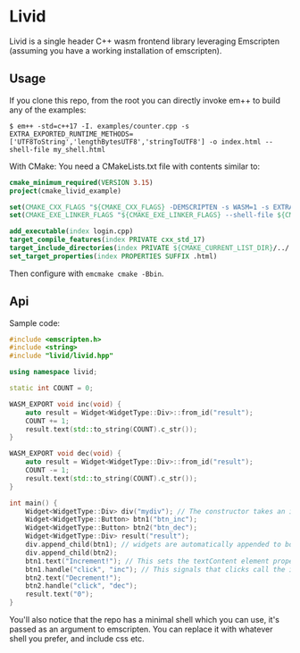 # Livid

Livid is a single header C++ wasm frontend library leveraging Emscripten (assuming you have a working installation of emscripten).

## Usage
If you clone this repo, from the root you can directly invoke em++ to build any of the examples:
```
$ em++ -std=c++17 -I. examples/counter.cpp -s EXTRA_EXPORTED_RUNTIME_METHODS=['UTF8ToString','lengthBytesUTF8','stringToUTF8'] -o index.html --shell-file my_shell.html
```

With CMake:
You need a CMakeLists.txt file with contents similar to:
```cmake
cmake_minimum_required(VERSION 3.15)
project(cmake_livid_example)

set(CMAKE_CXX_FLAGS "${CMAKE_CXX_FLAGS} -DEMSCRIPTEN -s WASM=1 -s EXTRA_EXPORTED_RUNTIME_METHODS=['UTF8ToString','lengthBytesUTF8','stringToUTF8']")
set(CMAKE_EXE_LINKER_FLAGS "${CMAKE_EXE_LINKER_FLAGS} --shell-file ${CMAKE_CURRENT_LIST_DIR}/my_shell.html")

add_executable(index login.cpp)
target_compile_features(index PRIVATE cxx_std_17)
target_include_directories(index PRIVATE ${CMAKE_CURRENT_LIST_DIR}/../..)
set_target_properties(index PROPERTIES SUFFIX .html)
```
Then configure with `emcmake cmake -Bbin`.

## Api
Sample code:
```cpp
#include <emscripten.h>
#include <string>
#include "livid/livid.hpp"

using namespace livid;

static int COUNT = 0;

WASM_EXPORT void inc(void) {
    auto result = Widget<WidgetType::Div>::from_id("result");
    COUNT += 1;
    result.text(std::to_string(COUNT).c_str());
}

WASM_EXPORT void dec(void) {
    auto result = Widget<WidgetType::Div>::from_id("result");
    COUNT -= 1;
    result.text(std::to_string(COUNT).c_str());
}

int main() {
    Widget<WidgetType::Div> div("mydiv"); // The constructor takes an id, which needs to be unique
    Widget<WidgetType::Button> btn1("btn_inc");
    Widget<WidgetType::Button> btn2("btn_dec");
    Widget<WidgetType::Div> result("result");
    div.append_child(btn1); // widgets are automatically appended to body, here we want to append to the div
    div.append_child(btn2);
    btn1.text("Increment!"); // This sets the textContent element property
    btn1.handle("click", "inc"); // This signals that clicks call the inc function
    btn2.text("Decrement!");
    btn2.handle("click", "dec");
    result.text("0");
}
```

You'll also notice that the repo has a minimal shell which you can use, it's passed as an argument to emscripten. You can replace it with whatever shell you prefer, and include css etc.